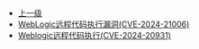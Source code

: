 * [上一级](docs/wy876_poc/)
* [WebLogic远程代码执行漏洞(CVE-2024-21006)](docs/wy876_poc/Weblogic/WebLogic%E8%BF%9C%E7%A8%8B%E4%BB%A3%E7%A0%81%E6%89%A7%E8%A1%8C%E6%BC%8F%E6%B4%9E%28CVE-2024-21006%29.md)
* [Weblogic远程代码执行(CVE-2024-20931)](docs/wy876_poc/Weblogic/Weblogic%E8%BF%9C%E7%A8%8B%E4%BB%A3%E7%A0%81%E6%89%A7%E8%A1%8C%28CVE-2024-20931%29.md)
